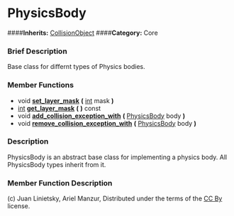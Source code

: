 #  PhysicsBody  
####**Inherits:** [CollisionObject](class_collisionobject)
####**Category:** Core

###  Brief Description  
Base class for differnt types of Physics bodies.

###  Member Functions 
  * void  **[set&#95;layer&#95;mask](#set_layer_mask)**  **(** [int](class_int) mask  **)**
  * [int](class_int)  **[get&#95;layer&#95;mask](#get_layer_mask)**  **(** **)** const
  * void  **[add&#95;collision&#95;exception&#95;with](#add_collision_exception_with)**  **(** [PhysicsBody](class_physicsbody) body  **)**
  * void  **[remove&#95;collision&#95;exception&#95;with](#remove_collision_exception_with)**  **(** [PhysicsBody](class_physicsbody) body  **)**

###  Description  
PhysicsBody is an abstract base class for implementing a physics body. All PhysicsBody types inherit from it.

###  Member Function Description  


(c) Juan Linietsky, Ariel Manzur, Distributed under the terms of the [CC By](https://creativecommons.org/licenses/by/3.0/legalcode) license.
